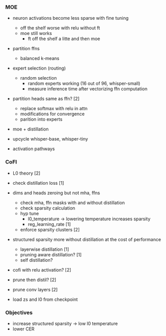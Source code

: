 ### MOE

- neuron activations become less sparse with fine tuning
	- off the shelf worse with relu without ft
	- moe still works
		- ft off the shelf a litte and then moe

- partition ffns
	- balanced k-means

- expert selection (routing)
	- random selection
		- random experts working (16 out of 96, whisper-small)
		- measure inference time after vectorizing ffn computation

- partition heads same as ffn?  [2]
	- replace softmax with relu in attn
	- modifications for convergence
	- parition into experts

- moe + distillation

- upcycle whisper-base, whisper-tiny

- activation pathways


### CoFI

- L0 theory  [2]

- check distillation loss  [1]

- dims and heads zeroing but not mha, ffns 
	- check mha, ffn masks with and without distillation
	- check sparsity calculation
	- hyp tune 
		- l0_temperature -> lowering temperature increases sparsity
		- reg_learning_rate [1]
	- enforce sparsity clusters  [2]

- structured sparsity more without distillation at the cost of performance
	- layerwise distillation  [1]
	- pruning aware distillation?  [1]
	- self distillation?

- cofi with relu activation? [2]

- prune then distil? [2]

- prune conv layers [2]

- load zs and l0 from checkpoint


### Objectives

- increase structured sparsity -> low l0 temperature
- lower CER


